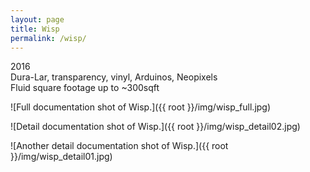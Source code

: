 ```yaml
---
layout: page
title: Wisp
permalink: /wisp/
---
```


2016  
Dura-Lar, transparency, vinyl, Arduinos, Neopixels  
Fluid square footage up to ~300sqft

![Full documentation shot of Wisp.]({{ root }}/img/wisp_full.jpg)

![Detail documentation shot of Wisp.]({{ root }}/img/wisp_detail02.jpg)

![Another detail documentation shot of Wisp.]({{ root }}/img/wisp_detail01.jpg)